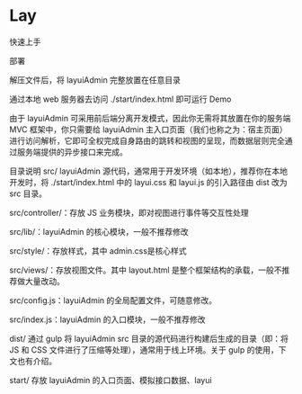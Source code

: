 # Lay
快速上手

部署

解压文件后，将 layuiAdmin 完整放置在任意目录

通过本地 web 服务器去访问 ./start/index.html 即可运行 Demo

由于 layuiAdmin 可采用前后端分离开发模式，因此你无需将其放置在你的服务端 MVC 框架中，你只需要给 layuiAdmin 主入口页面（我们也称之为：宿主页面）进行访问解析，它即可全权完成自身路由的跳转和视图的呈现，而数据层则完全通过服务端提供的异步接口来完成。


目录说明
src/
layuiAdmin 源代码，通常用于开发环境（如本地），推荐你在本地开发时，将 ./start/index.html 中的 layui.css 和 layui.js 的引入路径由 dist 改为 src 目录。

src/controller/：存放 JS 业务模块，即对视图进行事件等交互性处理

src/lib/：layuiAdmin 的核心模块，一般不推荐修改

src/style/：存放样式，其中 admin.css是核心样式

src/views/：存放视图文件。其中 layout.html 是整个框架结构的承载，一般不推荐做大量改动。

src/config.js：layuiAdmin 的全局配置文件，可随意修改。

src/index.js：layuiAdmin 的入口模块，一般不推荐修改

dist/
通过 gulp 将 layuiAdmin src 目录的源代码进行构建后生成的目录（即：将 JS 和 CSS 文件进行了压缩等处理），通常用于线上环境。关于 gulp 的使用，下文也有介绍。

start/
存放 layuiAdmin 的入口页面、模拟接口数据、layui
